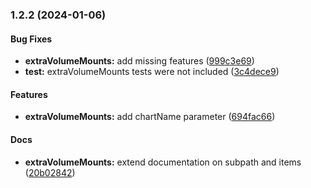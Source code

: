### 1.2.2 (2024-01-06)


#### Bug Fixes

* **extraVolumeMounts:**  add missing features ([999c3e69](https://github.com/SysbeeTech/kubedeploy/commit/999c3e697568318f8b5cee48f72c95cccd961a40))
* **test:**  extraVolumeMounts tests were not included ([3c4dece9](https://github.com/SysbeeTech/kubedeploy/commit/3c4dece9a7733b5530e6006dd005de1cabd80d2e))

#### Features

* **extraVolumeMounts:**  add chartName parameter ([694fac66](https://github.com/SysbeeTech/kubedeploy/commit/694fac66fed2ea0d9a486d186d20760287205da3))

#### Docs

* **extraVolumeMounts:**  extend documentation on subpath and items ([20b02842](https://github.com/SysbeeTech/kubedeploy/commit/20b02842bb50141fd4156947ba177895281360df))
